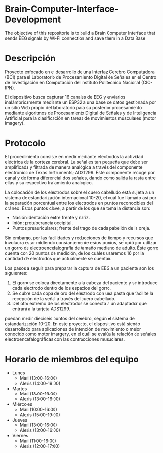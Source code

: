 # Brain-Computer-Interface-Development
The objective of this repositorie is to build a Brain Computer Interface that sends EEG signals by Wi-Fi connection and save them in a Data Base

# Descripción
Proyecto enfocado en el desarrollo de una Interfaz Cerebro Computadora (BCI) para el Laboratorio de Procesamiento Digital de Señales en el Centro de Investigación en Computación del Instituto Politécnico Nacional (CIC-IPN). 

El dispositivo busca capturar 16 canales de EEG y enviarlos inalámbricamente mediante un ESP32 a una base de datos gestionada por un sitio Web propio del laboratorio para su posterior procesamiento mediante algoritmos de Procesamiento Digital de Señales y de Inteligencia Artificial para la clasificación en tareas de movimientos musculares (motor imagery).

# Protocolo
El procedimiento consiste en medir mediante electrodos la actividad eléctrica de la corteza cerebral. La señal es tan pequeña que debe ser amplificada y filtrada de manera analógica a través del componente electrónico de Texas Instruments; ADS1299. Este componente recoge por canal y de forma diferencial dos señales, dando como salida la resta entre ellas y su respectivo tratamiento analógico.

La colocación de los electrodos sobre el cuero cabelludo está sujeta a un sistema de estandarización internacional 10-20, el cuál fue llamado así por la separación porcentual entre los electrodos en puntos reconocibles del cráneo. Estos puntos clave, a partir de los que se toma la distancia son:
- Nasión identación entre frente y nariz.
- Inión; protuberancia occipital.
- Puntos preauriculares; frente del trago de cada pabellón de la oreja.

Sin embargo, por las facilidades y reducciones de tiempo y recursos que involucra estar midiendo constantemente estos puntos, se optó por utilizar un gorro de electroencefalografía de tamaño mediano de adulto. Éste gorro cuenta con 20 puntos de medición, de los cuáles usaremos 16 por la cantidad de electrodos que actualmente se cuentan. 

Los pasos a seguir para preparar la captura de EEG a un paciente son los siguientes:

1. El gorro se coloca directamente a la cabeza del paciente y se introduce cada electrodo dentro de los espacios del gorro.
2. Se cubre cada copa de oro del electrodo con una pasta que facilite la recepción de la señal a través del cuero cabelludo.
3. Del otro extremo de los electrodos se conecta a un adaptador que entrará a la tarjeta ADS1299.

puedan medir dieciseis puntos del cerebro, según el sistema de estandarización 10-20.
En este proyecto, el dispositivo está siendo desarrollado para aplicaciones de intención de movimiento o mejor conocido como motor imargery, en el cuál se evalúa la relación de señales electroencefalográficas con las contracciones musuclares.



# Horario de miembros del equipo
+ Lunes
  - Mari (13:00-16:00)
  - Alexis (14:00-19:00)
+ Martes
  - Mari (13:00-16:00)
  - Alexis (13:00-16:00)
+ Miércoles
  - Mari (10:00-16:00)
  - Alexis (15:00-19:00)
+ Jueves
  - Mari (13:00-16:00)
  - Alexis (13:00-16:00)
+ Viernes
  - Mari (11:00-16:00)
  - Alexis (12:00-17:00)
